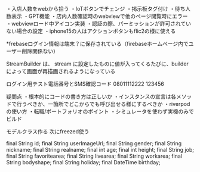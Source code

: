 ・入店人数をwebから拾う
・IoTボタンでチェンジ
・掲示板タグ付け
・待ち人数表示
・GPT機能
・店内人数確認時のwebviewで他のページ閲覧時にエラー
・webviewロード中アイコン実装
・認証の際、パーミッションが許可されていない場合の設定
・iphone15の人はアクションボタンもflic2の様に使える

*frebaseログイン情報は端末？に保存されている（firebaseホームページ内でユーザー削除関係ない）

StreamBuilder は、 stream に設定したものに値が入ってくるたびに、builder によって画面が再描画されるようになっている








ログイン用テスト電話番号とSMS確認コード
08011112222
123456


疑問点
・根本的にコードの書き方は正しいか
・インスタンスの宣言は各メソッドで行うべきか、一箇所でどこからでも呼び出せる様にするべきか
・riverpodの使い方
・転職/ポートフォリオのポイント
・シミュレータを使わず実機のみでビルド


モデルクラス作る
次にfreezed使う

final String id;
  final String userImageUrl;
  final String gender;
  final String nickname;
  final String realname;
  final int age;
  final int height;
  final String job;
  final String favoritearea;
  final String livearea;
  final String workarea;
  final String bodyshape;
  final String holiday;
  final DateTime birthday;